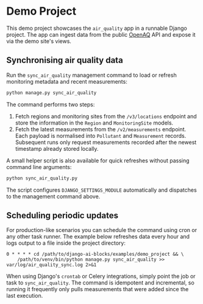 # Demo Project

This demo project showcases the ``air_quality`` app in a runnable Django project. The
app can ingest data from the public [OpenAQ](https://openaq.org/) API and expose it via
the demo site's views.

## Synchronising air quality data

Run the ``sync_air_quality`` management command to load or refresh monitoring metadata
and recent measurements:

```bash
python manage.py sync_air_quality
```

The command performs two steps:

1. Fetch regions and monitoring sites from the ``/v3/locations`` endpoint and store the
   information in the ``Region`` and ``MonitoringSite`` models.
2. Fetch the latest measurements from the ``/v2/measurements`` endpoint. Each payload is
   normalised into ``Pollutant`` and ``Measurement`` records. Subsequent runs only
   request measurements recorded after the newest timestamp already stored locally.

A small helper script is also available for quick refreshes without passing command line
arguments:

```bash
python sync_air_quality.py
```

The script configures ``DJANGO_SETTINGS_MODULE`` automatically and dispatches to the
management command above.

## Scheduling periodic updates

For production-like scenarios you can schedule the command using cron or any other task
runner. The example below refreshes data every hour and logs output to a file inside the
project directory:

```cron
0 * * * * cd /path/to/django-ai-blocks/examples/demo_project && \
    /path/to/venv/bin/python manage.py sync_air_quality >> var/log/air_quality_sync.log 2>&1
```

When using Django's ``crontab`` or Celery integrations, simply point the job or task to
``sync_air_quality``. The command is idempotent and incremental, so running it frequently
only pulls measurements that were added since the last execution.
